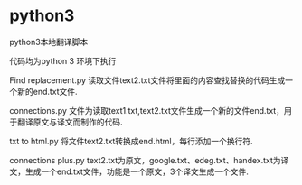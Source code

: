 # python3
python3本地翻译脚本

代码均为python 3 环境下执行 

Find replacement.py 读取文件text2.txt文件将里面的内容查找替换的代码生成一个新的end.txt文件.

connections.py 文件为读取text1.txt,text2.txt文件生成一个新的文件end.txt，用于翻译原文与译文而制作的代码.

txt to html.py 将文件text2.txt转换成end.html，每行添加一个换行符.

connections plus.py text2.txt为原文，google.txt、edeg.txt、handex.txt为译文，生成一个end.txt文件，功能是一个原文，3个译文生成一个文件.
